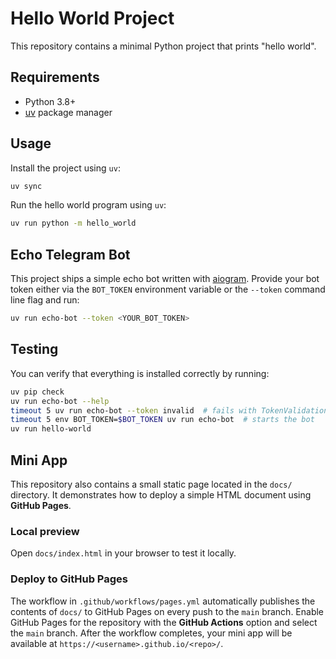 # Hello World Project

This repository contains a minimal Python project that prints "hello world".

## Requirements

- Python 3.8+
- [uv](https://github.com/astral-sh/uv) package manager

## Usage

Install the project using `uv`:

```bash
uv sync
```

Run the hello world program using `uv`:

```bash
uv run python -m hello_world
```

## Echo Telegram Bot

This project ships a simple echo bot written with
[aiogram](https://github.com/aiogram/aiogram). Provide your bot token either via
the `BOT_TOKEN` environment variable or the `--token` command line flag and run:

```bash
uv run echo-bot --token <YOUR_BOT_TOKEN>
```

## Testing

You can verify that everything is installed correctly by running:

```bash
uv pip check
uv run echo-bot --help
timeout 5 uv run echo-bot --token invalid  # fails with TokenValidationError
timeout 5 env BOT_TOKEN=$BOT_TOKEN uv run echo-bot  # starts the bot
uv run hello-world
```

## Mini App

This repository also contains a small static page located in the `docs/` directory.
It demonstrates how to deploy a simple HTML document using **GitHub Pages**.

### Local preview

Open `docs/index.html` in your browser to test it locally.

### Deploy to GitHub Pages

The workflow in `.github/workflows/pages.yml` automatically publishes the
contents of `docs/` to GitHub Pages on every push to the `main` branch.
Enable GitHub Pages for the repository with the **GitHub Actions** option and
select the `main` branch. After the workflow completes, your mini app will be
available at `https://<username>.github.io/<repo>/`.

